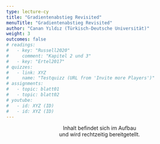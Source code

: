 ```yaml
---
type: lecture-cy
title: "Gradientenabstieg Revisited"
menuTitle: "Gradientenabstieg Revisited"
author: "Canan Yıldız (Türkisch-Deutsche Universität)"
weight: 3
outcomes: false
# readings:
#   - key: "Russell2020"
#     comment: "Kapitel 2 und 3"
#   - key: "Ertel2017"
# quizzes:
#   - link: XYZ
#     name: "Testquizz (URL from 'Invite more Players')"
# assignments:
#   - topic: blatt01
#   - topic: blatt02
# youtube:
#   - id: XYZ (ID)
#   - id: XYZ (ID)
---
```



<div style="text-align:center;">
Inhalt befindet sich im Aufbau<br>
und wird rechtzeitig bereitgetellt.
</div>


